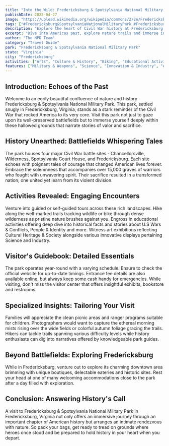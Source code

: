 ```yaml
---
title: "Into the Wild: Fredericksburg & Spotsylvania National Military Park, Fredericksburg, Virginia"
publishDate: 2025-04-27
image: "https://upload.wikimedia.org/wikipedia/commons/2/2e/Fredericksburg_Battlefield_-_Fredericksburg%2C_Virginia_-_8124587643.jpg"
tags: ["#Fredericksburg&SpotsylvaniaNationalMilitaryPark #Fredericksburg #Virginia #HistoricalSite #CulturalHeritage #NatureTrail #EducationalActivities #Hiking&Biking"]
description: "Explore the heart of Civil War history at Fredericksburg & Spotsylvania National Military Park in Fredericksburg, Virginia. A detailed guide for unforgettabl..."
excerpt: "Dive into Americas past, explore nature trails and immerse in a unique cultural experience at the Fredericksburg & Spotsylvania National Military Park."
author: "The NPD Team"
category: "Travel Guide"
park: "Fredericksburg & Spotsylvania National Military Park"
state: "Virginia"
city: "Fredericksburg"
activities: ["Arts", "Culture & History", "Biking", "Educational Activities", "Guided & Self-Guided Tours", "Hiking & Trekking"]
features: ["Military & Weapons", "Science", "Innovation & Industry", "Art", "Music & Literature", "Wildlife & Conservation", "Health", "U.S. Wars & Conflicts", "People & Identity", "Cultural Heritage & Society"]
---
```


## Introduction: Echoes of the Past
Welcome to an eerily beautiful confluence of nature and history - Fredericksburg & Spotsylvania National Military Park. This park, settled snugly in Fredericksburg, Virginia, stands as a stark reminder of the Civil War that rocked America to its very core. Visit this park not just to gaze upon its well-preserved battlefields but to immerse yourself deeply within these hallowed grounds that narrate stories of valor and sacrifice.

## History Unearthed: Battlefields Whispering Tales
The park houses four major Civil War battle sites - Chancellorsville, Wilderness, Spotsylvania Court House, and Fredericksburg. Each site echoes with poignant tales of courage that changed American lives forever. Embrace the solemnness that accompanies over 15,000 graves of warriors who fought with unwavering spirit. Their sacrifice resulted in a transformed nation; one united yet learn from its violent division.

## Activities Revealed: Engaging Encounters
Venture into guided or self-guided tours across these rich landscapes. Hike along the well-marked trails tracking wildlife or bike through dense wilderness as pristine nature brushes against you. Engross in educational activities offering deep dive into historical facts and stories about U.S Wars & Conflicts, People & Identity and more. Witness art exhibitions reflecting Cultural Heritage & Society alongside various innovative displays pertaining Science and Industry.

## Visitor's Guidebook: Detailed Essentials
The park operates year-round with a varying schedule. Ensure to check the official website for up-to-date timings. Entrance fee details are also available online, but always keep some cash handy for emergencies. While visiting, don't miss the visitor center that offers insightful exhibits, bookstore and restrooms.

## Specialized Insights: Tailoring Your Visit
Families will appreciate the clean picnic areas and ranger programs suitable for children. Photographers would want to capture the ethereal morning mists rising over the wide fields or colorful autumn foliage gracing the trails. Hikers can tackle trails spanning various difficulty levels while history enthusiasts can dig into narratives offered by knowledgeable park guides.

## Beyond Battlefields: Exploring Fredericksburg 
While in Fredericksburg, venture out to explore its charming downtown area brimming with unique boutiques, delectable eateries and historic sites. Rest your head at one of many welcoming accommodations close to the park after a day filled with exploration.

## Conclusion: Answering History's Call
A visit to Fredericksburg & Spotsylvania National Military Park in Fredericksburg, Virginia not only offers an immersive journey through an important chapter of American history but arranges an intimate rendezvous with nature. So pack your bags, get ready to tread on grounds where heroes once stood and be prepared to hold history in your heart when you depart.